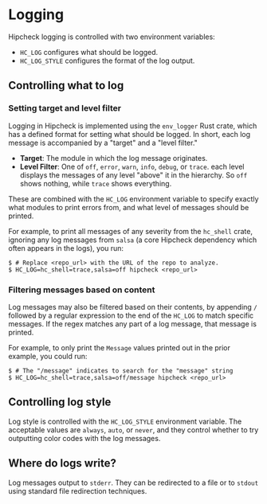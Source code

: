 
# Logging

Hipcheck logging is controlled with two environment variables:

* `HC_LOG` configures what should be logged.
* `HC_LOG_STYLE` configures the format of the log output.

## Controlling what to log

### Setting target and level filter

Logging in Hipcheck is implemented using the `env_logger` Rust crate, which
has a defined format for setting what should be logged. In short, each log message
is accompanied by a "target" and a "level filter."

* __Target__: The module in which the log message originates.
* __Level Filter__: One of `off`, `error`,  `warn`, `info`, `debug`, or `trace`.
  each level displays the messages of any level "above" it in the hierarchy. So `off` shows
  nothing, while `trace` shows everything.

These are combined with the `HC_LOG` environment variable to specify exactly
what modules to print errors from, and what level of messages should be printed.

For example, to print all messages of any severity from the `hc_shell` crate, ignoring
any log messages from `salsa` (a core Hipcheck dependency which often appears in the
logs), you run:

```shell
$ # Replace <repo_url> with the URL of the repo to analyze.
$ HC_LOG=hc_shell=trace,salsa=off hipcheck <repo_url>
```

### Filtering messages based on content

Log messages may also be filtered based on their contents, by appending `/` followed by
a regular expression to the end of the `HC_LOG` to match specific messages. If the
regex matches any part of a log message, that message is printed.

For example, to only print the `Message` values printed out in the prior example, you
could run:

```shell
$ # The "/message" indicates to search for the "message" string
$ HC_LOG=hc_shell=trace,salsa=off/message hipcheck <repo_url>
```

## Controlling log style

Log style is controlled with the `HC_LOG_STYLE` environment variable. The acceptable
values are `always`, `auto`, or `never`, and they control whether to try outputting color codes
with the log messages.

## Where do logs write?

Log messages output to `stderr`. They can be redirected to a file or to `stdout` using
standard file redirection techniques.

